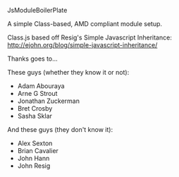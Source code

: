 JsModuleBoilerPlate

A simple Class-based, AMD compliant module setup. 

Class.js based off Resig's Simple Javascript Inheritance: 
http://ejohn.org/blog/simple-javascript-inheritance/

Thanks goes to...

These guys (whether they know it or not):
* Adam Abouraya 
* Arne G Strout 
* Jonathan Zuckerman 
* Bret Crosby
* Sasha Sklar

And these guys (they don't know it):
* Alex Sexton
* Brian Cavalier
* John Hann
* John Resig
